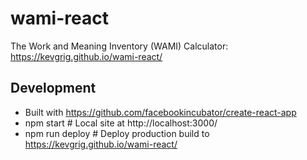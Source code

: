 # wami-react
The Work and Meaning Inventory (WAMI) Calculator: https://kevgrig.github.io/wami-react/

## Development

* Built with https://github.com/facebookincubator/create-react-app
* npm start # Local site at http://localhost:3000/
* npm run deploy # Deploy production build to https://kevgrig.github.io/wami-react/
